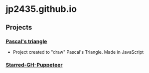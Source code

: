 # jp2435.github.io


## Projects
### [Pascal's triangle](/triangulo-de-pascal)
- Project created to "draw" Pascal's Triangle. Made in JavaScript

### [Starred-GH-Puppeteer](/Starred-GH-Puppeteer)

